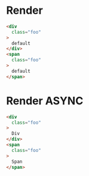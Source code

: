 # Render
```html
<div
  class="foo"
>
  default
</div>
<span
  class="foo"
>
  default
</span>
```


# Render ASYNC
```html
<div
  class="foo"
>
  Div
</div>
<span
  class="foo"
>
  Span
</span>
```
